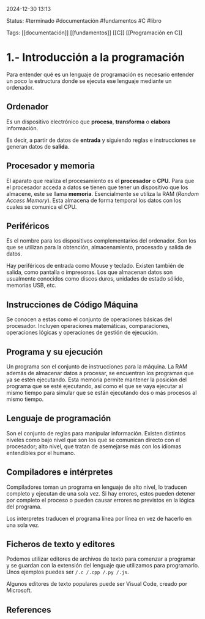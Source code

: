 
2024-12-30 13:13

Status: #terminado #documentación #fundamentos #C #libro

Tags: [[documentación]] [[fundamentos]] [[C]] [[Programación en C]] 
# 1.- Introducción a la programación

Para entender qué es un lenguaje de programación es necesario entender un poco la estructura donde se ejecuta ese lenguaje mediante un ordenador.

## Ordenador

Es un dispositivo electrónico que **procesa**, **transforma** o **elabora** información.

Es decir, a partir de datos de **entrada** y siguiendo reglas e instrucciones se generan datos de **salida**.

## Procesador y memoria

El aparato que realiza el procesamiento es el **procesador** o **CPU.** Para que el procesador acceda a datos se tienen que tener un dispositivo que los almacene, este se llama **memoria**. Esencialmente se utiliza la RAM (*Random Access Memory*). Esta almacena de forma temporal los datos con los cuales se comunica el CPU.

## Periféricos

Es el nombre para los dispositivos complementarios del ordenador. Son los que se utilizan para la obtención, almacenamiento, procesado y salida de datos.

Hay periféricos de entrada como Mouse y teclado. Existen también de salida, como pantalla o impresoras. Los que almacenan datos son usualmente conocidos como discos duros, unidades de estado sólido, memorias USB, etc.

## Instrucciones de Código Máquina

Se conocen a estas como el conjunto de operaciones básicas del procesador. Incluyen operaciones matemáticas, comparaciones, operaciones lógicas y operaciones de gestión de ejecución.

## Programa y su ejecución

Un programa son el conjunto de instrucciones para la máquina. La RAM además de almacenar datos a procesar, se encuentran los programas que ya se estén ejecutando. Esta memoria permite mantener la posición del programa que se esté ejecutando, así como el que se vaya ejecutar al mismo tiempo para simular que se están ejecutando dos o más procesos al mismo tiempo.

## Lenguaje de programación

Son el conjunto de reglas para manipular información. Existen distintos niveles como bajo nivel que son los que se comunican directo con el procesador; alto nivel, que tratan de asemejarse más con los idiomas entendibles por el humano.

## Compiladores e intérpretes

Compiladores toman un programa en lenguaje de alto nivel, lo traducen completo y ejecutan de una sola vez. Si hay errores, estos pueden detener por completo el proceso o pueden causar errores no previstos en la lógica del programa.

Los interpretes traducen el programa línea por línea en vez de hacerlo en una sola vez. 

## Ficheros de texto y editores

Podemos utilizar editores de archivos de texto para comenzar a programar y se guardan con la extensión del lenguaje que utilizamos para programarlo. Unos ejemplos puedes ser ```/.c /.cpp /.py /.js```.

Algunos editores de texto populares puede ser Visual Code, creado por Microsoft.

## References
